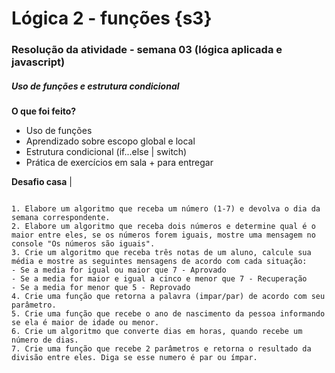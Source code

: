 # Lógica 2 - funções {s3}

### **Resolução da atividade - semana 03 (lógica aplicada e javascript)**

##### Uso de funções e estrutura condicional

**O que foi feito?**
- Uso de funções
- Aprendizado sobre escopo global e local
- Estrutura condicional (if...else | switch)
- Prática de exercícios em sala + para entregar

**Desafio casa** | 

```

1. Elabore um algoritmo que receba um número (1-7) e devolva o dia da semana correspondente.
2. Elabore um algoritmo que receba dois números e determine qual é o maior entre eles, se os números forem iguais, mostre uma mensagem no console "Os números são iguais".
3. Crie um algoritmo que receba três notas de um aluno, calcule sua média e mostre as seguintes mensagens de acordo com cada situação:
- Se a media for igual ou maior que 7 - Aprovado
- Se a media for maior e igual a cinco e menor que 7 - Recuperação
- Se a media for menor que 5 - Reprovado
4. Crie uma função que retorna a palavra (impar/par) de acordo com seu parâmetro.
5. Crie uma função que recebe o ano de nascimento da pessoa informando se ela é maior de idade ou menor.
6. Crie um algoritmo que converte dias em horas, quando recebe um número de dias.
7. Crie uma função que recebe 2 parâmetros e retorna o resultado da divisão entre eles. Diga se esse numero é par ou ímpar.


```